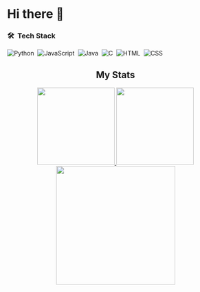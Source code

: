 # Hi there 👋

### 🛠 &nbsp;Tech Stack

![Python](https://img.shields.io/badge/-Python-05122A?style=flat&logo=python)&nbsp;
![JavaScript](https://img.shields.io/badge/-JavaScript-05122A?style=flat&logo=javascript)&nbsp;
![Java](https://img.shields.io/badge/-Java-05122A?style=flat&logo=Java&logoColor=FFA518)&nbsp;
![C](https://img.shields.io/badge/-C-05122A?style=flat&logo=C&logoColor=A8B9CC)&nbsp;
![HTML](https://img.shields.io/badge/-HTML-05122A?style=flat&logo=HTML5)&nbsp;
![CSS](https://img.shields.io/badge/-CSS-05122A?style=flat&logo=CSS3&logoColor=1572B6)&nbsp;

<h2 align="center"> My Stats </h2>

<p align="center">
<a href="https://github.com/Andres98100">
  <img height="180" src="https://github-readme-stats.vercel.app/api?username=Andres98100&show_icons=true&theme=tokyonight"/>
  <img height="180" src="https://github-readme-stats.vercel.app/api/top-langs/?username=Andres98100&theme=tokyonight"/>
  <img height="277" src="https://activity-graph.herokuapp.com/graph?username=Andres98100&&theme=tokyo-night"/>
</a>
</p>
